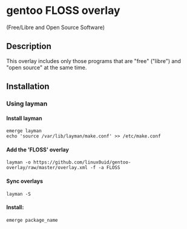 ﻿# gentoo FLOSS overlay
(Free/Libre and Open Source Software)

## Description
This overlay includes only those programs that are "free" ("libre") and "open source" at the same time.

## Installation

### Using layman

#### Install layman
    emerge layman
    echo 'source /var/lib/layman/make.conf' >> /etc/make.conf

#### Add the 'FLOSS' overlay
    layman -o https://github.com/linux0uid/gentoo-overlay/raw/master/overlay.xml -f -a FLOSS

#### Sync overlays
    layman -S

#### Install:
    emerge package_name
